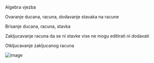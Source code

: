 Algebra vjezba


Ovaranje ducana, racuna, dodavanje stavaka na racune


Brisanje ducana, racuna, stavka


Zakljucavanje racuna da se ni stavke vise ne mogu editirati ni dodavati


Otkljucavanje zakljucanog racuna


![image](https://github.com/tihana23/TestApp/assets/9892761/b3a797e7-55e5-4f47-979d-5a3c9e6c358b)
